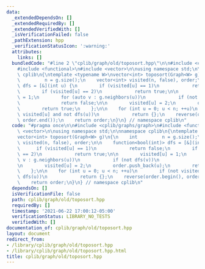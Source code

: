 ```yaml
---
data:
  _extendedDependsOn: []
  _extendedRequiredBy: []
  _extendedVerifiedWith: []
  _isVerificationFailed: false
  _pathExtension: hpp
  _verificationStatusIcon: ':warning:'
  attributes:
    links: []
  bundledCode: "#line 2 \"cplib/graph/old/toposort.hpp\"\n\n#include <cplib/graphs/graph>\n\
    #include <functional>\n#include <vector>\n\nusing namespace std;\n\nnamespace\
    \ cplib\n{\ntemplate <typename W>\nvector<int> toposort(Graph<W> g)\n{\n    int\
    \         n = g.size();\n    vector<int> visited(n, false), order;\n\n    function<bool(int)>\
    \ dfs = [&](int u) {\n        if (visited[u] == 1)\n            return false;\n\
    \        if (visited[u] == 2)\n            return true;\n\n        visited[u]\
    \ = 1;\n        for (auto v : g.neighbors(u))\n            if (not dfs(v))\n \
    \               return false;\n\n        visited[u] = 2;\n        order.push_back(u);\n\
    \        return true;\n    };\n\n    for (int u = 0; u < n; ++u)\n        if (not\
    \ visited[u] and not dfs(u))\n            return {};\n    reverse(order.begin(),\
    \ order.end());\n    return order;\n}\n} // namespace cplib\n"
  code: "#pragma once\n\n#include <cplib/graphs/graph>\n#include <functional>\n#include\
    \ <vector>\n\nusing namespace std;\n\nnamespace cplib\n{\ntemplate <typename W>\n\
    vector<int> toposort(Graph<W> g)\n{\n    int         n = g.size();\n    vector<int>\
    \ visited(n, false), order;\n\n    function<bool(int)> dfs = [&](int u) {\n  \
    \      if (visited[u] == 1)\n            return false;\n        if (visited[u]\
    \ == 2)\n            return true;\n\n        visited[u] = 1;\n        for (auto\
    \ v : g.neighbors(u))\n            if (not dfs(v))\n                return false;\n\
    \n        visited[u] = 2;\n        order.push_back(u);\n        return true;\n\
    \    };\n\n    for (int u = 0; u < n; ++u)\n        if (not visited[u] and not\
    \ dfs(u))\n            return {};\n    reverse(order.begin(), order.end());\n\
    \    return order;\n}\n} // namespace cplib\n"
  dependsOn: []
  isVerificationFile: false
  path: cplib/graph/old/toposort.hpp
  requiredBy: []
  timestamp: '2021-06-22 17:00:12-05:00'
  verificationStatus: LIBRARY_NO_TESTS
  verifiedWith: []
documentation_of: cplib/graph/old/toposort.hpp
layout: document
redirect_from:
- /library/cplib/graph/old/toposort.hpp
- /library/cplib/graph/old/toposort.hpp.html
title: cplib/graph/old/toposort.hpp
---
```


